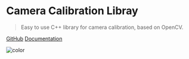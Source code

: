 # Camera Calibration Libray

> Easy to use C++ library for camera calibration, based on OpenCV.

[GitHub](https://creichel.github.io/camera-calibration-library/)
[Documentation](README.md)

![color](#f0f0f0)